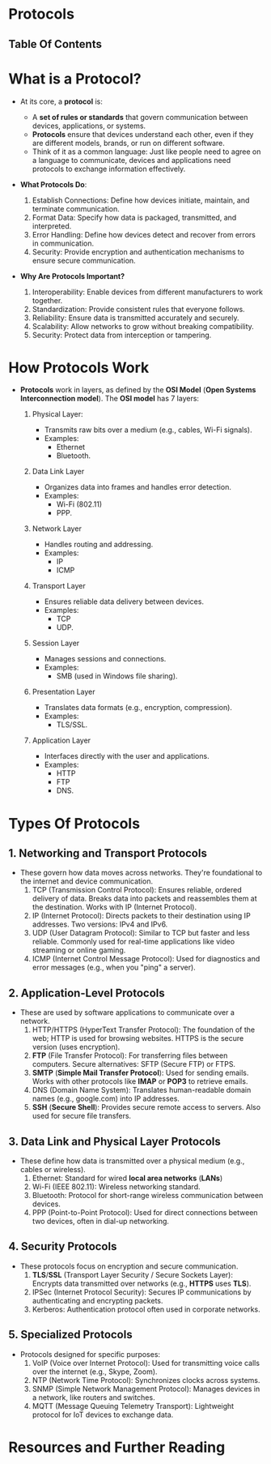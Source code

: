 # Protocols

## Table Of Contents

# What is a Protocol?

- At its core, a **protocol** is:

  - A **set of rules or standards** that govern communication between devices, applications, or systems.
  - **Protocols** ensure that devices understand each other, even if they are different models, brands, or run on different software.
  - Think of it as a common language: Just like people need to agree on a language to communicate, devices and applications need protocols to exchange information effectively.

- **What Protocols Do**:

  1. Establish Connections: Define how devices initiate, maintain, and terminate communication.
  2. Format Data: Specify how data is packaged, transmitted, and interpreted.
  3. Error Handling: Define how devices detect and recover from errors in communication.
  4. Security: Provide encryption and authentication mechanisms to ensure secure communication.

- **Why Are Protocols Important?**
  1. Interoperability: Enable devices from different manufacturers to work together.
  2. Standardization: Provide consistent rules that everyone follows.
  3. Reliability: Ensure data is transmitted accurately and securely.
  4. Scalability: Allow networks to grow without breaking compatibility.
  5. Security: Protect data from interception or tampering.

# How Protocols Work

- **Protocols** work in layers, as defined by the **OSI Model** (**Open Systems Interconnection model**). The **OSI model** has 7 layers:

  1. Physical Layer:

     - Transmits raw bits over a medium (e.g., cables, Wi-Fi signals).
     - Examples:
       - Ethernet
       - Bluetooth.

  2. Data Link Layer

     - Organizes data into frames and handles error detection.
     - Examples:
       - Wi-Fi (802.11)
       - PPP.

  3. Network Layer

     - Handles routing and addressing.
     - Examples:
       - IP
       - ICMP

  4. Transport Layer

     - Ensures reliable data delivery between devices.
     - Examples:
       - TCP
       - UDP.

  5. Session Layer

     - Manages sessions and connections.
     - Examples:
       - SMB (used in Windows file sharing).

  6. Presentation Layer

     - Translates data formats (e.g., encryption, compression).
     - Examples:
       - TLS/SSL.

  7. Application Layer
     - Interfaces directly with the user and applications.
     - Examples:
       - HTTP
       - FTP
       - DNS.

# Types Of Protocols

## 1. Networking and Transport Protocols

- These govern how data moves across networks. They're foundational to the internet and device communication.
  1. TCP (Transmission Control Protocol): Ensures reliable, ordered delivery of data. Breaks data into packets and reassembles them at the destination. Works with IP (Internet Protocol).
  2. IP (Internet Protocol): Directs packets to their destination using IP addresses. Two versions: IPv4 and IPv6.
  3. UDP (User Datagram Protocol): Similar to TCP but faster and less reliable. Commonly used for real-time applications like video streaming or online gaming.
  4. ICMP (Internet Control Message Protocol): Used for diagnostics and error messages (e.g., when you "ping" a server).

## 2. Application-Level Protocols

- These are used by software applications to communicate over a network.
  1. HTTP/HTTPS (HyperText Transfer Protocol): The foundation of the web; HTTP is used for browsing websites. HTTPS is the secure version (uses encryption).
  2. **FTP** (File Transfer Protocol): For transferring files between computers. Secure alternatives: SFTP (Secure FTP) or FTPS.
  3. **SMTP** (**Simple Mail Transfer Protocol**): Used for sending emails. Works with other protocols like **IMAP** or **POP3** to retrieve emails.
  4. DNS (Domain Name System): Translates human-readable domain names (e.g., google.com) into IP addresses.
  5. **SSH** (**Secure Shell**): Provides secure remote access to servers. Also used for secure file transfers.

## 3. Data Link and Physical Layer Protocols

- These define how data is transmitted over a physical medium (e.g., cables or wireless).
  1. Ethernet: Standard for wired **local area networks** (**LANs**)
  2. Wi-Fi (IEEE 802.11): Wireless networking standard.
  3. Bluetooth: Protocol for short-range wireless communication between devices.
  4. PPP (Point-to-Point Protocol): Used for direct connections between two devices, often in dial-up networking.

## 4. Security Protocols

- These protocols focus on encryption and secure communication.
  1. **TLS**/**SSL** (Transport Layer Security / Secure Sockets Layer): Encrypts data transmitted over networks (e.g., **HTTPS** uses **TLS**).
  2. IPSec (Internet Protocol Security): Secures IP communications by authenticating and encrypting packets.
  3. Kerberos: Authentication protocol often used in corporate networks.

## 5. Specialized Protocols

- Protocols designed for specific purposes:
  1. VoIP (Voice over Internet Protocol): Used for transmitting voice calls over the internet (e.g., Skype, Zoom).
  2. NTP (Network Time Protocol): Synchronizes clocks across systems.
  3. SNMP (Simple Network Management Protocol): Manages devices in a network, like routers and switches.
  4. MQTT (Message Queuing Telemetry Transport): Lightweight protocol for IoT devices to exchange data.

# Resources and Further Reading
